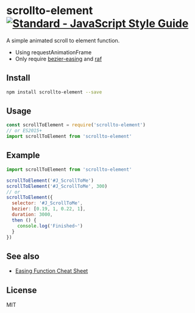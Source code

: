 # scrollto-element [![Standard - JavaScript Style Guide](https://img.shields.io/badge/code_style-standard-brightgreen.svg)](https://standardjs.com)

A simple animated scroll to element function.

* Using requestAnimationFrame
* Only require [bezier-easing](https://github.com/gre/bezier-easing) and [raf](https://github.com/chrisdickinson/raf)

## Install

```bash
npm install scrollto-element --save
```

## Usage

```javascript
const scrollToElement = require('scrollto-element')
// or ES2015+
import scrollToElement from 'scrollto-element'
```

## Example

```javascript
import scrollToElement from 'scrollto-element'

scrollToElement('#J_ScrollToMe')
scrollToElement('#J_ScrollToMe', 300)
// or
scrollToElement({
  selector: '#J_ScrollToMe',
  bezier: [0.19, 1, 0.22, 1],
  duration: 3000,
  then () {
    console.log('Finished~')
  }
})
```

## See also

* [Easing Function Cheat Sheet](http://easings.net/)

## License

MIT
